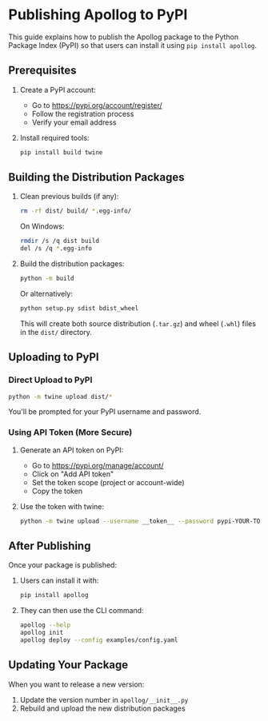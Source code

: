 # Publishing Apollog to PyPI

This guide explains how to publish the Apollog package to the Python Package Index (PyPI) so that users can install it using `pip install apollog`.

## Prerequisites

1. Create a PyPI account:
   - Go to https://pypi.org/account/register/
   - Follow the registration process
   - Verify your email address

2. Install required tools:
   ```bash
   pip install build twine
   ```

## Building the Distribution Packages

1. Clean previous builds (if any):
   ```bash
   rm -rf dist/ build/ *.egg-info/
   ```
   
   On Windows:
   ```bash
   rmdir /s /q dist build
   del /s /q *.egg-info
   ```

2. Build the distribution packages:
   ```bash
   python -m build
   ```
   
   Or alternatively:
   ```bash
   python setup.py sdist bdist_wheel
   ```

   This will create both source distribution (`.tar.gz`) and wheel (`.whl`) files in the `dist/` directory.

## Uploading to PyPI

### Direct Upload to PyPI

```bash
python -m twine upload dist/*
```

You'll be prompted for your PyPI username and password.

### Using API Token (More Secure)

1. Generate an API token on PyPI:
   - Go to https://pypi.org/manage/account/
   - Click on "Add API token"
   - Set the token scope (project or account-wide)
   - Copy the token

2. Use the token with twine:
   ```bash
   python -m twine upload --username __token__ --password pypi-YOUR-TOKEN-HERE dist/*
   ```

## After Publishing

Once your package is published:

1. Users can install it with:
   ```bash
   pip install apollog
   ```

2. They can then use the CLI command:
   ```bash
   apollog --help
   apollog init
   apollog deploy --config examples/config.yaml
   ```

## Updating Your Package

When you want to release a new version:

1. Update the version number in `apollog/__init__.py`
2. Rebuild and upload the new distribution packages
